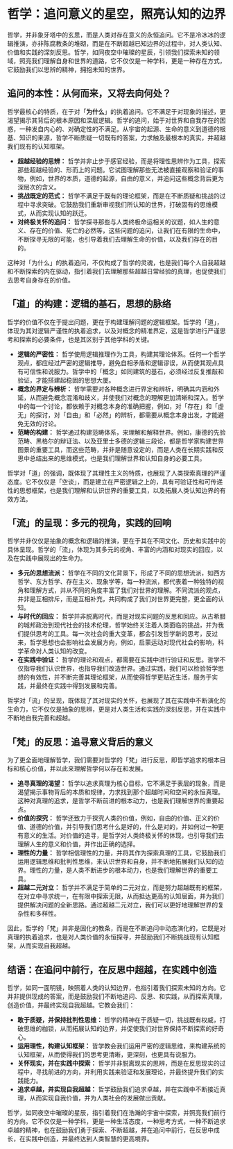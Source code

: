 # 哲学：追问意义的星空，照亮认知的边界

哲学，并非象牙塔中的玄思，而是人类对存在意义的永恒追问。它不是冷冰冰的逻辑推演，亦非陈腐教条的堆砌，而是在不断超越已知边界的过程中，对人类认知、价值和实践的深刻反思。哲学，如同夜空中璀璨的星辰，引领我们探索未知的领域，照亮我们理解自身和世界的道路，它不仅仅是一种学科，更是一种存在方式，它鼓励我们以思辨的精神，拥抱未知的世界。

## 追问的本性：从何而来，又将去向何处？

哲学最核心的特质，在于对「**为什么**」的执着追问。它不满足于对现象的描述，更渴望揭示其背后的根本原因和深层逻辑。哲学的追问，始于对世界和自我存在的困惑，一种发自内心的、对确定性的不满足。从宇宙的起源、生命的意义到道德的根基、知识的来源，哲学不断质疑一切既有的答案，力求触及最根本的真实，并超越我们现有的认知框架。

*   **超越经验的思辨：** 哲学并非止步于感官经验，而是将理性思辨作为工具，探索那些超越经验的、形而上的问题。它试图理解那些无法被直接观察和验证的事物，例如，世界的本质，道德的起源，自由的意义，并追问这些概念背后更为深层次的含义。
*   **挑战既定的范式：** 哲学不满足于既有的理论框架，而是在不断质疑和挑战的过程中寻求突破。它鼓励我们重新审视我们所认知的世界，打破固有的思维模式，从而实现认知的跃迁。
*   **对终极关怀的追问：** 哲学探寻那些与人类终极命运相关的议题，如人生的意义、存在的价值、死亡的必然等，这些问题的追问，让我们在有限的生命中，不断探寻无限的可能，也引导着我们去理解生命的价值，以及我们存在的目的。

这种对「为什么」的执着追问，不仅构成了哲学的灵魂，也是我们每个人自我超越和不断探索的内在驱动，指引着我们去理解那些超越日常经验的真理，也促使我们去思考自身存在的价值。

## 「道」的构建：逻辑的基石，思想的脉络

哲学的价值不仅在于提出问题，更在于构建理解问题的逻辑框架。哲学的「道」，体现为其对逻辑严谨性的执着追求，以及对概念的精准界定，这是哲学进行严谨思考和探索的必要条件，也是其区别于其他学科的关键。

*   **逻辑的严密性：** 哲学使用逻辑推理作为工具，构建其理论体系。任何一个哲学观点，都应经过严密的逻辑推导，避免自相矛盾和逻辑谬误，从而使其观点具有可信性和说服力。哲学中的「概念」如同建筑的基石，必须经过反复推敲和验证，才能搭建起稳固的思想大厦。
*   **概念的界定与辨析：** 哲学需要对各种概念进行界定和辨析，明确其内涵和外延，从而避免概念混淆和歧义，并使我们对概念的理解更加清晰和深入。哲学中的每一个讨论，都依赖于对概念本身的准确把握，例如，对「存在」和「虚无」的探讨，对「自由」和「必然」的辨析，都需要从概念本身出发，才能避免无效的讨论。
*   **范畴的构建：** 哲学通过构建范畴体系，来理解和解释世界。例如，康德的先验范畴、黑格尔的辩证法、以及亚里士多德的逻辑三段论，都是哲学家构建世界图景的重要工具，而这些范畴，并非是随意设定的，而是人类在长期实践和反思中总结出来的思维模式，也是我们理解世界和认知自身的必要工具。

哲学对「道」的强调，既体现了其理性主义的特质，也展现了人类探索真理的严谨态度。它不仅仅是「空谈」，而是建立在严密逻辑之上的，具有可验证性和可传递性的思想框架，也是我们理解和认识世界的重要工具，以及拓展人类认知边界的有效方法。

## 「流」的呈现：多元的视角，实践的回响

哲学并非仅仅是抽象的概念和逻辑的推演，更在于其在不同文化、历史和实践中的具体呈现。哲学的「流」，体现为其多元的视角、丰富的内涵和对现实的回应，以及在实践中展现出的生命力。

*   **多元的思想流派：** 哲学在不同的文化背景下，形成了不同的思想流派，如西方哲学、东方哲学、存在主义、现象学等，每一种流派，都代表着一种独特的视角和理解方式，并从不同的角度丰富了我们对世界的理解。不同流派的观点，并非是互相排斥，而是互相补充，共同构成了我们对世界更完整，更全面的认知。
*   **与时代的回应：** 哲学并非脱离时代，而是对现实问题的反思和回应。从古希腊的城邦政治到现代社会的技术伦理，哲学始终关注着人类面临的挑战，并为我们提供思考的工具。每一次社会的重大变革，都会引发哲学新的思考，反过来，哲学思想也会影响社会发展方向，例如，启蒙运动对现代社会的影响，科学革命对人类认知的改变。
*   **在实践中验证：** 哲学的理论和观点，都需要在实践中进行验证和反思。哲学不仅指导我们认识世界，也指导我们改造世界。通过实践，我们可以检验哲学思想的有效性，并不断完善其理论框架，从而使得哲学更贴近生活，服务于实践，并最终在实践中得到发展和完善。

哲学对「流」的呈现，既体现了其对现实的关怀，也展现了其在实践中不断演化的生命力，它不仅仅是抽象的思辨，更是对人类生活和实践的深刻反思，并在实践中不断地自我完善和超越。

## 「梵」的反思：追寻意义背后的意义

为了更全面地理解哲学，我们需要对哲学的「梵」进行反思，即哲学追求的根本目标和核心价值，并以此来理解哲学何以存在和发展。

*   **追寻真理的渴望：** 哲学以追求真理为核心目标，它不满足于表层的现象，而是渴望揭示事物背后的本质和规律，力求找到那个超越时间和空间的永恒真理。这种对真理的追求，是哲学不断前进的根本动力，也是我们理解世界的重要起点。
*   **价值的探究：** 哲学还致力于探究人类的价值，例如，自由的价值、正义的价值、道德的价值，并引导我们思考什么是好的，什么是对的，并如何过一种更有意义的生活。对价值的追寻，是哲学对人类终极关怀的体现，也引导我们去理解人生的意义和价值，并作出正确的选择。
*   **理性的力量：** 哲学相信理性的力量，并将其作为探索真理的工具，它鼓励我们运用逻辑思维和批判性思维，来认识世界和自身，并不断地拓展我们认知的边界。理性的力量，是人类不断进步的根本动力，也是我们理解世界的重要工具。
*   **超越二元对立：** 哲学并不满足于简单的二元对立，而是努力超越既有的框架，在对立中寻求统一，在有限中探索无限，从而抵达更高的认知层面，并为我们提供解决问题的全新思路。通过超越二元对立，我们可以更好地理解世界的复杂性和多样性。

因此，哲学的「梵」并非是固化的教条，而是在不断追问中动态演化的，它既是对真理的执着追求，也是对人类价值的永恒探寻，并鼓励我们不断挑战现有认知框架，从而实现自我超越。

## 结语：在追问中前行，在反思中超越，在实践中创造

哲学，如同一面明镜，映照着人类的认知边界，也指引着我们探索未知的方向。它并非提供现成的答案，而是鼓励我们不断地追问、反思、和实践，从而探索真理，创造价值，并最终实现自我超越。它教会我们：

*   **敢于质疑，并保持批判性思维：** 哲学的精神在于质疑一切，挑战既有权威，打破思维的枷锁，从而拓展认知的边界，并促使我们对世界保持不断探索的好奇心。
*   **运用理性，构建认知框架：** 哲学教会我们运用严密的逻辑思维，来构建系统的认知框架，从而使得我们的思考更清晰，更深刻，也更具有说服力。
*   **关怀现实，并在实践中探索：** 哲学并非脱离现实的思辨，而是在反思现实的过程中，寻找前进的方向，并利用实践来验证和发展理论，并最终提升我们的实践能力。
*   **追求卓越，并实现自我超越：** 哲学鼓励我们追求卓越，并在实践中不断接近真理，从而实现自我价值，并为人类社会的发展做出贡献。

哲学，如同夜空中璀璨的星辰，指引着我们在浩瀚的宇宙中探索，并照亮我们前行的方向。它不仅仅是一种学科，更是一种生活态度，一种思考方式，一种不断追求卓越的精神，也在鼓励我们勇于探索、不断超越，并在追问中前行，在反思中成长，在实践中创造，并最终达到人类智慧的更高境界。
